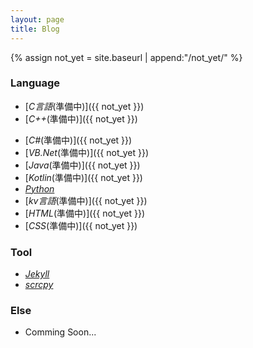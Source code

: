 ```yaml
---
layout: page
title: Blog
---
```


{% assign not_yet = site.baseurl | append:"/not_yet/" %}

### Language
- [*C言語*(準備中)]({{ not_yet }})
- [*C++*(準備中)]({{ not_yet }})
<!-- (language/c++) -->
- [*C#*(準備中)]({{ not_yet }})
- [*VB.Net*(準備中)]({{ not_yet }})
- [*Java*(準備中)]({{ not_yet }})
- [*Kotlin*(準備中)]({{ not_yet }})
- [*Python*](language/python)
- [*kv言語*(準備中)]({{ not_yet }})
- [*HTML*(準備中)]({{ not_yet }})
- [*CSS*(準備中)]({{ not_yet }})

### Tool
- [*Jekyll*](tool/jekyll)
- [*scrcpy*](tool/scrcpy)

### Else
- Comming Soon...
